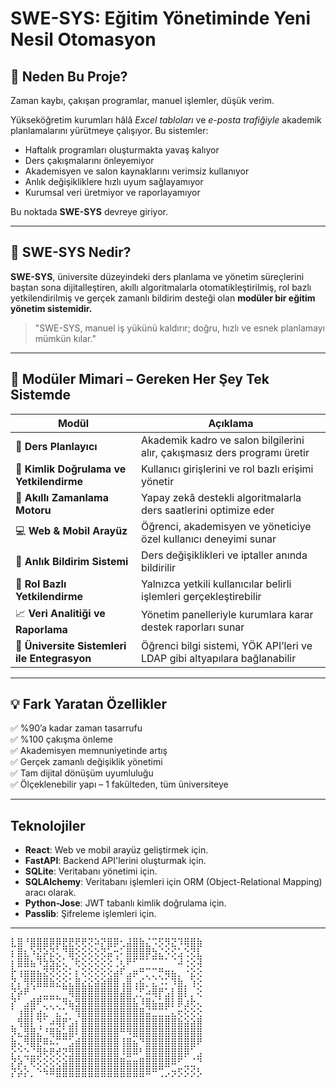 # SWE-SYS: Eğitim Yönetiminde Yeni Nesil Otomasyon

## 🚀 Neden Bu Proje?

Zaman kaybı, çakışan programlar, manuel işlemler, düşük verim.

Yükseköğretim kurumları hâlâ *Excel tabloları* ve *e-posta trafiğiyle* akademik planlamalarını yürütmeye çalışıyor. Bu sistemler:

- Haftalık programları oluşturmakta yavaş kalıyor
- Ders çakışmalarını önleyemiyor
- Akademisyen ve salon kaynaklarını verimsiz kullanıyor
- Anlık değişikliklere hızlı uyum sağlayamıyor
- Kurumsal veri üretmiyor ve raporlayamıyor

Bu noktada **SWE-SYS** devreye giriyor.

---

## 🧠 SWE-SYS Nedir?

**SWE-SYS**, üniversite düzeyindeki ders planlama ve yönetim süreçlerini baştan sona dijitalleştiren, akıllı algoritmalarla otomatikleştirilmiş, rol bazlı yetkilendirilmiş ve gerçek zamanlı bildirim desteği olan **modüler bir eğitim yönetim sistemidir.**

> "SWE-SYS, manuel iş yükünü kaldırır; doğru, hızlı ve esnek planlamayı mümkün kılar."

---

## 🧩 Modüler Mimari – Gereken Her Şey Tek Sistemde

| Modül | Açıklama |
| --- | --- |
| 🧭 **Ders Planlayıcı** | Akademik kadro ve salon bilgilerini alır, çakışmasız ders programı üretir |
| 🔐 **Kimlik Doğrulama ve Yetkilendirme** | Kullanıcı girişlerini ve rol bazlı erişimi yönetir |
| 🧠 **Akıllı Zamanlama Motoru** | Yapay zekâ destekli algoritmalarla ders saatlerini optimize eder |
| 💻 **Web & Mobil Arayüz** | Öğrenci, akademisyen ve yöneticiye özel kullanıcı deneyimi sunar |
| 🔔 **Anlık Bildirim Sistemi** | Ders değişiklikleri ve iptaller anında bildirilir |
| 🔐 **Rol Bazlı Yetkilendirme** | Yalnızca yetkili kullanıcılar belirli işlemleri gerçekleştirebilir |
| 📈 **Veri Analitiği ve Raporlama** | Yönetim panelleriyle kurumlara karar destek raporları sunar |
| 🔗 **Üniversite Sistemleri ile Entegrasyon** | Öğrenci bilgi sistemi, YÖK API’leri ve LDAP gibi altyapılara bağlanabilir |

---

## 💡 Fark Yaratan Özellikler

✅ %90’a kadar zaman tasarrufu  
✅ %100 çakışma önleme  
✅ Akademisyen memnuniyetinde artış  
✅ Gerçek zamanlı değişiklik yönetimi  
✅ Tam dijital dönüşüm uyumluluğu  
✅ Ölçeklenebilir yapı – 1 fakülteden, tüm üniversiteye  

---

## Teknolojiler

- **React**: Web ve mobil arayüz geliştirmek için.
- **FastAPI**: Backend API'lerini oluşturmak için.
- **SQLite**: Veritabanı yönetimi için.
- **SQLAlchemy**: Veritabanı işlemleri için ORM (Object-Relational Mapping) aracı olarak.
- **Python-Jose**: JWT tabanlı kimlik doğrulama için.
- **Passlib**: Şifreleme işlemleri için.

---


<pre>
⣇⣿⠘⣿⣿⣿⡿⡿⣟⣟⢟⢟⢝⠵⡝⣿⡿⢂⣼⣿⣷⣌⠩⡫⡻⣝⠹⢿⣿⣷
⡆⣿⣆⠱⣝⡵⣝⢅⠙⣿⢕⢕⢕⢕⢝⣥⢒⠅⣿⣿⣿⡿⣳⣌⠪⡪⣡⢑⢝⣇
⡆⣿⣿⣦⠹⣳⣳⣕⢅⠈⢗⢕⢕⢕⢕⢕⢈⢆⠟⠋⠉⠁⠉⠉⠁⠈⠼⢐⢕⢽
⡗⢰⣶⣶⣦⣝⢝⢕⢕⠅⡆⢕⢕⢕⢕⢕⣴⠏⣠⡶⠛⡉⡉⡛⢶⣦⡀⠐⣕⢕
⡝⡄⢻⢟⣿⣿⣷⣕⣕⣅⣿⣔⣕⣵⣵⣿⣿⢠⣿⢠⣮⡈⣌⠨⠅⠹⣷⡀⢱⢕
⡝⡵⠟⠈⢀⣀⣀⡀⠉⢿⣿⣿⣿⣿⣿⣿⣿⣼⣿⢈⡋⠴⢿⡟⣡⡇⣿⡇⡀⢕
⡝⠁⣠⣾⠟⡉⡉⡉⠻⣦⣻⣿⣿⣿⣿⣿⣿⣿⣿⣧⠸⣿⣦⣥⣿⡇⡿⣰⢗⢄
⠁⢰⣿⡏⣴⣌⠈⣌⠡⠈⢻⣿⣿⣿⣿⣿⣿⣿⣿⣿⣿⣬⣉⣉⣁⣄⢖⢕⢕⢕
⡀⢻⣿⡇⢙⠁⠴⢿⡟⣡⡆⣿⣿⣿⣿⣿⣿⣿⣿⣿⣿⣿⣿⣿⣿⣿⣷⣵⣵⣿
⡻⣄⣻⣿⣌⠘⢿⣷⣥⣿⠇⣿⣿⣿⣿⣿⣿⠛⠻⣿⣿⣿⣿⣿⣿⣿⣿⣿⣿⣿
⣷⢄⠻⣿⣟⠿⠦⠍⠉⣡⣾⣿⣿⣿⣿⣿⣿⢸⣿⣦⠙⣿⣿⣿⣿⣿⣿⣿⣿⠟
⡕⡑⣑⣈⣻⢗⢟⢞⢝⣻⣿⣿⣿⣿⣿⣿⣿⠸⣿⠿⠃⣿⣿⣿⣿⣿⣿⡿⠁⣠
⡝⡵⡈⢟⢕⢕⢕⢕⣵⣿⣿⣿⣿⣿⣿⣿⣿⣿⣶⣶⣿⣿⣿⣿⣿⠿⠋⣀⣈⠙
⡝⡵⡕⡀⠑⠳⠿⣿⣿⣿⣿⣿⣿⣿⣿⣿⣿⣿⣿⣿⣿⠿⠛⢉⡠⡲⡫⡪⡪⡣ 
</pre>

